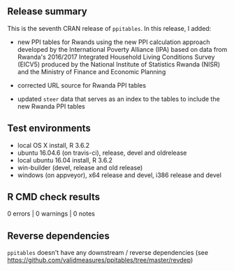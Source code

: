 ## Release summary
This is the seventh CRAN release of `ppitables`. In this release, I added:

* new PPI tables for Rwands using the new PPI calculation approach developed
by the International Poverty Alliance (IPA) based on data from Rwanda's 2016/2017
Integrated Household Living Conditions Survey (EICV5) produced by the National
Institute of Statistics Rwanda (NISR) and the Ministry of Finance and Economic
Planning

* corrected URL source for Rwanda PPI tables

* updated `steer` data that serves as an index to the tables to include the new
Rwanda PPI tables

## Test environments
* local OS X install, R 3.6.2
* ubuntu 16.04.6 (on travis-ci), release, devel and oldrelease
* local ubuntu 16.04 install, R 3.6.2
* win-builder (devel, release and old release)
* windows (on appveyor), x64 release and devel, i386 release and devel

## R CMD check results

0 errors | 0 warnings | 0 notes

## Reverse dependencies
`ppitables` doesn't have any downstream / reverse dependencies 
(see https://github.com/validmeasures/ppitables/tree/master/revdep)
